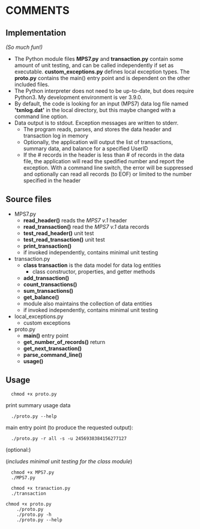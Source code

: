 # COMMENTS

## Implementation
_(So much fun!)_
- The Python module files __MPS7.py__ and __transaction.py__ contain some amount of unit testing, and can be called independently if set as executable. __custom_exceptions.py__ defines local exception types. The __proto.py__ contains the main() entry point and is dependent on the other included files.
- The Python interpreter does not need to be up-to-date, but does require Python3. My development environment is ver 3.9.0.
- By default, the code is looking for an input (MPS7) data log file named __'txnlog.dat'__ in the local directory, but this maybe changed with a command line option.
- Data output is to stdout. Exception messages are written to stderr.
   - The program reads, parses, and stores the data header and transaction log in memory
   - Optionally, the application will output the list of transactions, summary data, and balance for a specified UserID
   - If the # records in the header is less than # of records in the data file, the application will read the spedified number and report the exception. With a command line switch, the error will be suppressed and optionally can read all records (to EOF) or limited to the number specified in the header

## Source files

- MPS7.py
   - __read_header()__ reads the _MPS7 v.1_ header
   - __read_transaction()__ read the _MPS7 v.1_ data records
   - __test_read_header()__ unit test
   - __test_read_transaction()__ unit test
   - __print_transaction()__ 
   - if invoked independently, contains minimal unit testing
- transaction.py
   - __class transaction__ is the data model for data log entities
       - class constructor, properties, and getter methods
   - __add_transaction()__ 
   - __count_transactions()__ 
   - __sum_transactions()__
   - __get_balance()__
   - module also maintains the collection of data entities
   - if invoked independently, contains minimal unit testing  
- local_exceptions.py
   - custom exceptions 
- proto.py
   - __main()__ entry point
   - __get_number_of_records()__ return
   - __get_next_transaction()__ 
   - __parse_command_line()__ 
   - __usage()__


## Usage
```
  chmod +x proto.py
```
print summary usage data
```
  ./proto.py --help
```
main entry point
(to produce the requested output):
```
  ./proto.py -r all -s -u 2456938384156277127
```

(optional:)

(_includes minimal unit testing for the class module_)
``` 
  chmod +x MPS7.py
  ./MPS7.py
  
  chmod +x tranaction.py
  ./transaction
```

```
chmod +x proto.py
    ./proto.py
    ./proto.py -h
    ./proto.py --help
```


